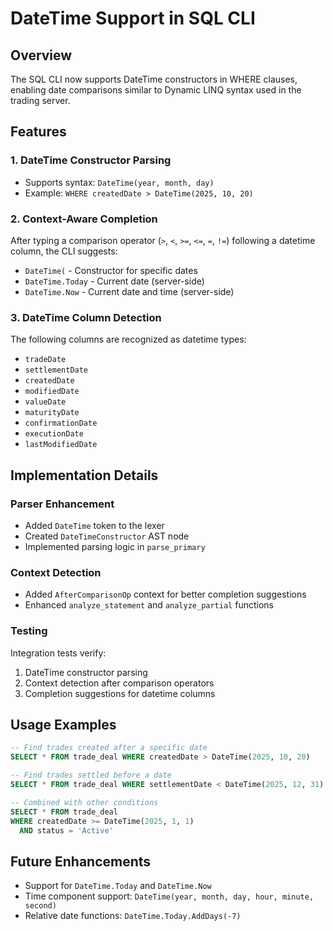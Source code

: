 # DateTime Support in SQL CLI

## Overview

The SQL CLI now supports DateTime constructors in WHERE clauses, enabling date comparisons similar to Dynamic LINQ syntax used in the trading server.

## Features

### 1. DateTime Constructor Parsing
- Supports syntax: `DateTime(year, month, day)`
- Example: `WHERE createdDate > DateTime(2025, 10, 20)`

### 2. Context-Aware Completion
After typing a comparison operator (`>`, `<`, `>=`, `<=`, `=`, `!=`) following a datetime column, the CLI suggests:
- `DateTime(` - Constructor for specific dates
- `DateTime.Today` - Current date (server-side)
- `DateTime.Now` - Current date and time (server-side)

### 3. DateTime Column Detection
The following columns are recognized as datetime types:
- `tradeDate`
- `settlementDate`
- `createdDate`
- `modifiedDate`
- `valueDate`
- `maturityDate`
- `confirmationDate`
- `executionDate`
- `lastModifiedDate`

## Implementation Details

### Parser Enhancement
- Added `DateTime` token to the lexer
- Created `DateTimeConstructor` AST node
- Implemented parsing logic in `parse_primary`

### Context Detection
- Added `AfterComparisonOp` context for better completion suggestions
- Enhanced `analyze_statement` and `analyze_partial` functions

### Testing
Integration tests verify:
1. DateTime constructor parsing
2. Context detection after comparison operators
3. Completion suggestions for datetime columns

## Usage Examples

```sql
-- Find trades created after a specific date
SELECT * FROM trade_deal WHERE createdDate > DateTime(2025, 10, 20)

-- Find trades settled before a date
SELECT * FROM trade_deal WHERE settlementDate < DateTime(2025, 12, 31)

-- Combined with other conditions
SELECT * FROM trade_deal 
WHERE createdDate >= DateTime(2025, 1, 1) 
  AND status = 'Active'
```

## Future Enhancements
- Support for `DateTime.Today` and `DateTime.Now`
- Time component support: `DateTime(year, month, day, hour, minute, second)`
- Relative date functions: `DateTime.Today.AddDays(-7)`